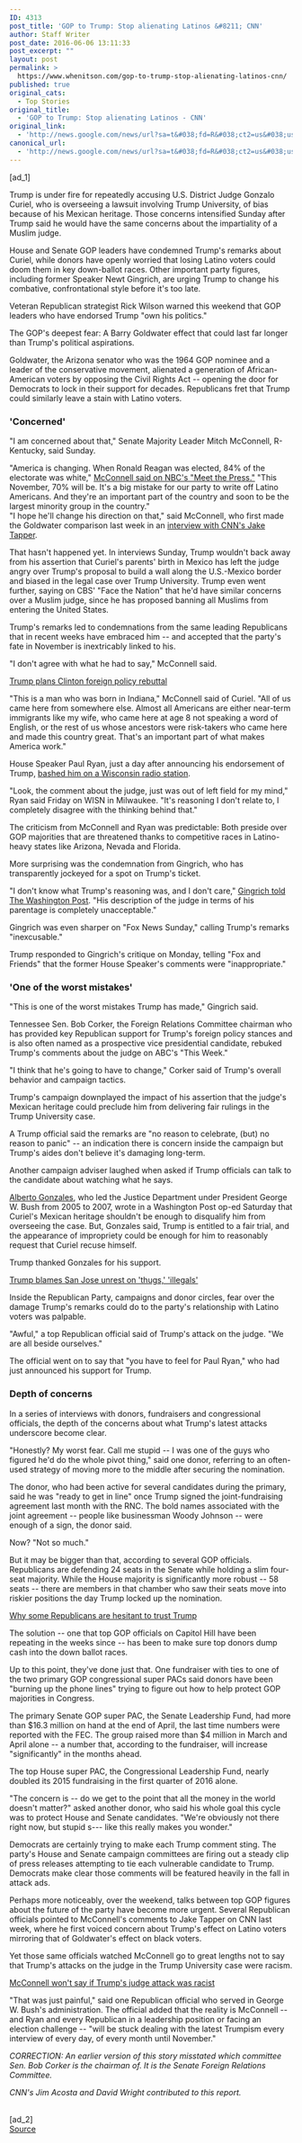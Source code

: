 ```yaml
---
ID: 4313
post_title: 'GOP to Trump: Stop alienating Latinos &#8211; CNN'
author: Staff Writer
post_date: 2016-06-06 13:11:33
post_excerpt: ""
layout: post
permalink: >
  https://www.whenitson.com/gop-to-trump-stop-alienating-latinos-cnn/
published: true
original_cats:
  - Top Stories
original_title:
  - 'GOP to Trump: Stop alienating Latinos - CNN'
original_link:
  - 'http://news.google.com/news/url?sa=t&#038;fd=R&#038;ct2=us&#038;usg=AFQjCNGMHqOzqcfbK-e-JPvGCgekbOzecA&#038;clid=c3a7d30bb8a4878e06b80cf16b898331&#038;cid=52779127855877&#038;ei=hHZVV6m6BO7bwQHH4rfABg&#038;url=http://www.cnn.com/2016/06/05/politics/gop-fears-donald-trump-judge-attack/'
canonical_url:
  - 'http://news.google.com/news/url?sa=t&#038;fd=R&#038;ct2=us&#038;usg=AFQjCNGMHqOzqcfbK-e-JPvGCgekbOzecA&#038;clid=c3a7d30bb8a4878e06b80cf16b898331&#038;cid=52779127855877&#038;ei=hHZVV6m6BO7bwQHH4rfABg&#038;url=http://www.cnn.com/2016/06/05/politics/gop-fears-donald-trump-judge-attack/'
---
```

 [ad_1]
<br><p>Trump is under fire for repeatedly accusing U.S. District Judge Gonzalo Curiel, who is overseeing a lawsuit involving Trump University, of bias because of his Mexican heritage. Those concerns intensified Sunday after Trump said he would have the same concerns about the impartiality of a Muslim judge. </p><p>House and Senate GOP leaders have condemned Trump's remarks about Curiel, while donors have openly worried that losing Latino voters could doom them in key down-ballot races. Other important party figures, including former Speaker Newt Gingrich, are urging Trump to change his combative, confrontational style before it's too late.  </p><p>Veteran Republican strategist Rick Wilson warned this weekend that GOP leaders who have endorsed Trump "own his politics."</p><div readability="217.17245357019"><p>The GOP's deepest fear: A Barry Goldwater effect that could last far longer than Trump's political aspirations. </p><p>Goldwater, the Arizona senator who was the 1964 GOP nominee and a leader of the conservative movement, alienated a generation of African-American voters by opposing the Civil Rights Act -- opening the door for Democrats to lock in their support for decades. Republicans fret that Trump could similarly leave a stain with Latino voters. </p><p><h3>'Concerned'</h3></p><p>"I am concerned about that," Senate Majority Leader Mitch McConnell, R-Kentucky, said Sunday.</p><div class="zn-body__paragraph" readability="33.220858895706">"America is changing. When Ronald Reagan was elected, 84% of the electorate was white," <a href="http://www.cnn.com/2016/06/05/politics/mitch-mcconnell-donald-trump-judge-racist/index.html">McConnell said on NBC's "Meet the Press."</a> "This November, 70% will be. It's a big mistake for our party to write off Latino Americans. And they're an important part of the country and soon to be the largest minority group in the country." </div><div class="zn-body__paragraph" readability="27.533333333333">"I hope he'll change his direction on that," said McConnell, who first made the Goldwater comparison last week in an <a href="http://www.cnn.com/2016/06/02/politics/mitch-mcconnell-donald-trump-hispanics/">interview with CNN's Jake Tapper</a>.</div><p>That hasn't happened yet. In interviews Sunday, Trump wouldn't back away from his assertion that Curiel's parents' birth in Mexico has left the judge angry over Trump's proposal to build a wall along the U.S.-Mexico border and biased in the legal case over Trump University. Trump even went further, saying on CBS' "Face the Nation" that he'd have similar concerns over a Muslim judge, since he has proposed banning all Muslims from entering the United States. </p><p>Trump's remarks led to condemnations from the same leading Republicans that in recent weeks have embraced him -- and accepted that the party's fate in November is inextricably linked to his.</p><p>"I don't agree with what he had to say," McConnell said.</p><div class="zn-body__paragraph"><a href="http://www.cnn.com/2016/06/05/politics/donald-trump-hillary-clinton-foreign-policy-rebuttal/index.html">Trump plans Clinton foreign policy rebuttal</a></div><p>"This is a man who was born in Indiana," McConnell said of Curiel. "All of us came here from somewhere else. Almost all Americans are either near-term immigrants like my wife, who came here at age 8 not speaking a word of English, or the rest of us whose ancestors were risk-takers who came here and made this country great. That's an important part of what makes America work."</p><div class="zn-body__paragraph" readability="22.857142857143">House Speaker Paul Ryan, just a day after announcing his endorsement of Trump, <a href="http://www.cnn.com/2016/06/03/politics/clinton-statement-on-trump-university-judge/">bashed him on a Wisconsin radio station</a>. </div><p>"Look, the comment about the judge, just was out of left field for my mind," Ryan said Friday on WISN in Milwaukee. "It's reasoning I don't relate to, I completely disagree with the thinking behind that."</p><p>The criticism from McConnell and Ryan was predictable: Both preside over GOP majorities that are threatened thanks to competitive races in Latino-heavy states like Arizona, Nevada and Florida. </p><p>More surprising was the condemnation from Gingrich, who has transparently jockeyed for a spot on Trump's ticket. </p><div class="zn-body__paragraph" readability="29.4">"I don't know what Trump's reasoning was, and I don't care," <a href="https://www.washingtonpost.com/politics/pushing-racial-boundaries-trump-draws-rebuke-from-a-fretful-gop/2016/06/04/fbd298c8-2a6d-11e6-b989-4e5479715b54_story.html" target="_blank">Gingrich told The Washington Post</a>. "His description of the judge in terms of his parentage is completely unacceptable."</div><p>Gingrich was even sharper on "Fox News Sunday," calling Trump's remarks "inexcusable." </p><p>Trump responded to Gingrich's critique on Monday, telling "Fox and Friends" that the former House Speaker's comments were "inappropriate."</p><p><h3>'One of the worst mistakes'</h3></p><p>"This is one of the worst mistakes Trump has made," Gingrich said.</p><p>Tennessee Sen. Bob Corker, the Foreign Relations Committee chairman who has provided key Republican support for Trump's foreign policy stances and is also often named as a prospective vice presidential candidate, rebuked Trump's comments about the judge on ABC's "This Week." </p><p>"I think that he's going to have to change," Corker said of Trump's overall behavior and campaign tactics. </p><p>Trump's campaign downplayed the impact of his assertion that the judge's Mexican heritage could preclude him from delivering fair rulings in the Trump University case. </p><p>A Trump official said the remarks are "no reason to celebrate, (but) no reason to panic" -- an indication there is concern inside the campaign but Trump's aides don't believe it's damaging long-term.</p><p>Another campaign adviser laughed when asked if Trump officials can talk to the candidate about watching what he says.</p><div class="zn-body__paragraph" readability="38.391959798995"><a href="http://www.cnn.com/2016/06/04/politics/alberto-gonzales-donald-trump-judge-curiel/index.html">Alberto Gonzales</a>, who led the Justice Department under President George W. Bush from 2005 to 2007, wrote in a Washington Post op-ed Saturday that Curiel's Mexican heritage shouldn't be enough to disqualify him from overseeing the case. But, Gonzales said, Trump is entitled to a fair trial, and the appearance of impropriety could be enough for him to reasonably request that Curiel recuse himself. </div><p>Trump thanked Gonzales for his support.</p><div class="zn-body__paragraph"><a href="http://www.cnn.com/2016/06/04/politics/donald-trump-san-jose-protests/index.html">Trump blames San Jose unrest on 'thugs,' 'illegals'</a></div><p>Inside the Republican Party, campaigns and donor circles, fear over the damage Trump's remarks could do to the party's relationship with Latino voters was palpable. </p><p>"Awful," a top Republican official said of Trump's attack on the judge. "We are all beside ourselves."</p><p>The official went on to say that "you have to feel for Paul Ryan," who had just announced his support for Trump.</p><p><h3>Depth of concerns</h3></p><p>In a series of interviews with donors, fundraisers and congressional officials, the depth of the concerns about what Trump's latest attacks underscore become clear. </p><p>"Honestly? My worst fear. Call me stupid -- I was one of the guys who figured he'd do the whole pivot thing," said one donor, referring to an often-used strategy of moving more to the middle after securing the nomination. </p><p>The donor, who had been active for several candidates during the primary, said he was "ready to get in line" once Trump signed the joint-fundraising agreement last month with the RNC. The bold names associated with the joint agreement -- people like businessman Woody Johnson -- were enough of a sign, the donor said. </p><p>Now? "Not so much." </p><p>But it may be bigger than that, according to several GOP officials. Republicans are defending 24 seats in the Senate while holding a slim four-seat majority. While the House majority is significantly more robust -- 58 seats -- there are members in that chamber who saw their seats move into riskier positions the day Trump locked up the nomination. </p><div class="zn-body__paragraph"><a href="http://www.cnn.com/2016/06/05/politics/ip-trump-effect-trust-down-ballot/index.html">Why some Republicans are hesitant to trust Trump</a></div><p>The solution -- one that top GOP officials on Capitol Hill have been repeating in the weeks since -- has been to make sure top donors dump cash into the down ballot races. </p><p>Up to this point, they've done just that. One fundraiser with ties to one of the two primary GOP congressional super PACs said donors have been "burning up the phone lines" trying to figure out how to help protect GOP majorities in Congress. </p><p>The primary Senate GOP super PAC, the Senate Leadership Fund, had more than $16.3 million on hand at the end of April, the last time numbers were reported with the FEC. The group raised more than $4 million in March and April alone -- a number that, according to the fundraiser, will increase "significantly" in the months ahead.</p><p>The top House super PAC, the Congressional Leadership Fund, nearly doubled its 2015 fundraising in the first quarter of 2016 alone. </p><p>"The concern is -- do we get to the point that all the money in the world doesn't matter?" asked another donor, who said his whole goal this cycle was to protect House and Senate candidates. "We're obviously not there right now, but stupid s--- like this really makes you wonder."</p><p>Democrats are certainly trying to make each Trump comment sting. The party's House and Senate campaign committees are firing out a steady clip of press releases attempting to tie each vulnerable candidate to Trump. Democrats make clear those comments will be featured heavily in the fall in attack ads. </p><p>Perhaps more noticeably, over the weekend, talks between top GOP figures about the future of the party have become more urgent. Several Republican officials pointed to McConnell's comments to Jake Tapper on CNN last week, where he first voiced concern about Trump's effect on Latino voters mirroring that of Goldwater's effect on black voters. </p><p>Yet those same officials watched McConnell go to great lengths not to say that Trump's attacks on the judge in the Trump University case were racism. </p><div class="zn-body__paragraph"><a href="http://www.cnn.com/2016/06/05/politics/mitch-mcconnell-donald-trump-judge-racist/index.html">McConnell won't say if Trump's judge attack was racist</a></div><p>"That was just painful," said one Republican official who served in George W. Bush's administration. The official added that the reality is McConnell -- and Ryan and every Republican in a leadership position or facing an election challenge -- "will be stuck dealing with the latest Trumpism every interview of every day, of every month until November."</p><p><em>CORRECTION: An earlier version of this story misstated which committee Sen. Bob Corker is the chairman of. It is the Senate Foreign Relations Committee.</em></p></div><p><em>CNN's Jim Acosta and David Wright contributed to this report. </em></p>
<br>[ad_2]
<br><a href="http://news.google.com/news/url?sa=t&#038;fd=R&#038;ct2=us&#038;usg=AFQjCNGMHqOzqcfbK-e-JPvGCgekbOzecA&#038;clid=c3a7d30bb8a4878e06b80cf16b898331&#038;cid=52779127855877&#038;ei=hHZVV6m6BO7bwQHH4rfABg&#038;url=http://www.cnn.com/2016/06/05/politics/gop-fears-donald-trump-judge-attack/">Source </a>